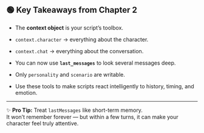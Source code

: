 ## 🟢 Key Takeaways from Chapter 2

- The **context object** is your script’s toolbox.
    
- `context.character` → everything about the character.
    
- `context.chat` → everything about the conversation.
    
- You can now use **`last_messages`** to look several messages deep.
    
- Only `personality` and `scenario` are writable.
    
- Use these tools to make scripts react intelligently to history, timing, and emotion.
    

---

✨ **Pro Tip:** Treat `lastMessages` like short-term memory.  
It won’t remember forever — but within a few turns, it can make your character feel truly attentive.
